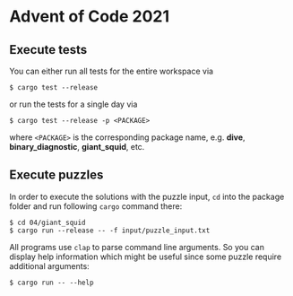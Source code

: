 # Advent of Code 2021

## Execute tests

You can either run all tests for the entire workspace via
```
$ cargo test --release 
```
or run the tests for a single day via
```
$ cargo test --release -p <PACKAGE>
```
where `<PACKAGE>` is the corresponding package name, e.g. **dive**, **binary_diagnostic**, **giant_squid**, etc.

## Execute puzzles

In order to execute the solutions with the puzzle input, `cd` into the package folder and run following `cargo` command there:

```
$ cd 04/giant_squid
$ cargo run --release -- -f input/puzzle_input.txt
```

All programs use `clap` to parse command line arguments. So you can display help information which might be useful since some puzzle require additional arguments:
```
$ cargo run -- --help
```
